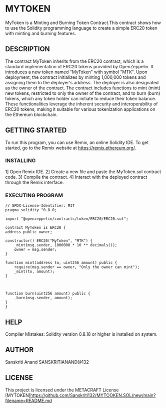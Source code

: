 # MYTOKEN

MyToken is a Minting and Burning Token Contract.This contract shows how to use the Solidity programming language to create a simple ERC20 token with minting and burning features.

## DESCRIPTION

The contract MyToken inherits from the ERC20 contract, which is a standard implementation of ERC20 tokens provided by OpenZeppelin. It introduces a new token named "MyToken" with symbol "MTK".
Upon deployment, the contract initializes by minting 1,000,000 tokens and assigning them to the deployer's address. The deployer is also designated as the owner of the contract. The contract 
includes functions to mint (mint) new tokens, restricted to only the owner of the contract, and to burn (burn) tokens, which any token holder can initiate to reduce their token balance. These 
functionalities leverage the inherent security and interoperability of ERC20 tokens, making it suitable for various tokenization applications on the Ethereum blockchain.

## GETTING STARTED

To run this program, you can use Remix, an online Solidity IDE. To get started, go to the Remix website at https://remix.ethereum.org/.

### INSTALLING

1] Open Remix IDE.
2] Create a new file and paste the MyToken.sol contract code.
3] Compile the contract.
4] Interact with the deployed contract through the Remix interface.

### EXECUTING PROGRAM

    // SPDX-License-Identifier: MIT
    pragma solidity ^0.8.0;

    import "@openzeppelin/contracts/token/ERC20/ERC20.sol";

    contract MyToken is ERC20 {
    address public owner;

    constructor() ERC20("MyToken", "MTK") {
        _mint(msg.sender, 1000000 * 10 ** decimals());
        owner = msg.sender;
    }

    function mint(address to, uint256 amount) public {
        require(msg.sender == owner, "Only the owner can mint");
        _mint(to, amount);
    }



    function burn(uint256 amount) public {
        _burn(msg.sender, amount);
    }
    }

## HELP
Compiler Mistakes: Solidity version 0.8.18 or higher is installed on  system.

## AUTHOR
Sanskriti Anand
SANSKRITIANAND@132

## LICENSE
This project is licensed under the METACRAFT License [MYTOKEN]https://github.com/Sanskriti132/MYTOOKEN.SOL/new/main?filename=README.md
